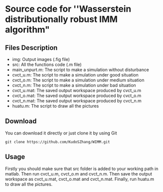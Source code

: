 # Source code for ''Wasserstein distributionally robust IMM algorithm"

## Files Description
* img: Output images (.fig file)
* src: All the functions code (.m file)
* main_unpurt.m: The script to make a simulation without disturbance
* cvct_u.m: The script to make a simulation under good situation
* cvct_o.m: The script to make a simulation under medium situation
* cvct_n.m: The script to make a simulation under bad situation
* cvct_u.mat: The saved output workspace produced by cvct_u.m
* cvct_o.mat: The saved output workspace produced by cvct_o.m
* cvct_n.mat: The saved output workspace produced by cvct_n.m
* huatu.m: The script to draw all the pictures

## Download
You can download it directly or just clone it by using Git
```
git clone https://github.com/KudoSZhang/WIMM.git
```

## Usage
Firstly you should make sure that src folder is added to your working path in matlab. Then run cvct_u.m, cvct_o.m and cvct_n.m. Then save the output workspace as cvct_u.mat, cvct_o.mat and cvct_n.mat. Finally, run huatu.m to draw all the pictures.
